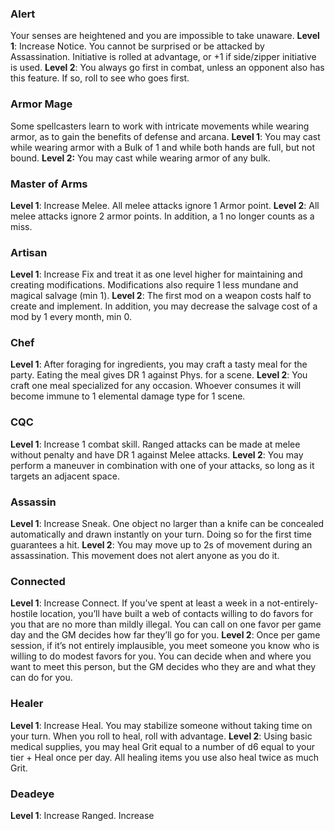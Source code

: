 ### Alert
  Your senses are heightened and you are impossible to take unaware.
  **Level 1**: Increase Notice. You cannot be surprised or be attacked by Assassination. Initiative is rolled at advantage, or +1 if side/zipper initiative is used.
  **Level 2**: You always go first in combat, unless an opponent also has this feature. If so, roll to see who goes first.

### Armor Mage
Some spellcasters learn to work with intricate movements while wearing armor, as to gain the benefits of defense and arcana.
**Level 1**: You may cast while wearing armor with a Bulk of 1 and while both hands are full, but not bound.
**Level 2:** You may cast while wearing armor of any bulk.

### Master of Arms
**Level 1**: Increase Melee. All melee attacks ignore 1 Armor point.
**Level 2**: All melee attacks ignore 2 armor points. In addition, a 1 no longer counts as a miss.

### Artisan
**Level 1**: Increase Fix and treat it as one level higher for maintaining and creating modifications. Modifications also require 1 less mundane and magical salvage (min 1).
**Level 2**: The first mod on a weapon costs half to create and implement. In addition, you may decrease the salvage cost of a mod by 1 every month, min 0.
### Chef
**Level 1**: After foraging for ingredients, you may craft a tasty meal for the party. Eating the meal gives DR 1 against Phys. for a scene.
**Level 2**: You craft one meal specialized for any occasion. Whoever consumes it will become immune to 1 elemental damage type for 1 scene.
### CQC 
**Level 1**: Increase 1 combat skill. Ranged attacks can be made at melee without penalty and have DR 1 against Melee attacks.
**Level 2**: You may perform a maneuver in combination with one of your attacks, so long as it targets an adjacent space.
### Assassin
**Level 1**: Increase Sneak. One object no larger than a knife can be concealed automatically and drawn instantly on your turn. Doing so for the first time guarantees a hit.
**Level 2**: You may move up to 2s of movement during an assassination. This movement does not alert anyone as you do it.
### Connected
**Level 1**: Increase Connect. If you’ve spent at least a week in a not-entirely-hostile location, you’ll have built a web of contacts willing to do favors for you that are no more than mildly illegal. You can call on one favor per game day and the
GM decides how far they’ll go for you.
**Level 2**: Once per game session, if it’s not entirely implausible, you meet someone you know who is willing to do modest favors for you. You can decide when and where you want to meet this person, but the GM decides who they are and what
they can do for you.

### Healer
**Level 1**: Increase Heal. You may stabilize someone without taking time on your turn. When you roll to heal, roll with advantage.
**Level 2**: Using basic medical supplies, you may heal Grit equal to a number of d6 equal to your tier + Heal once per day. All healing items you use also heal twice as much Grit.

### Deadeye
**Level 1**: Increase Ranged. Increase 